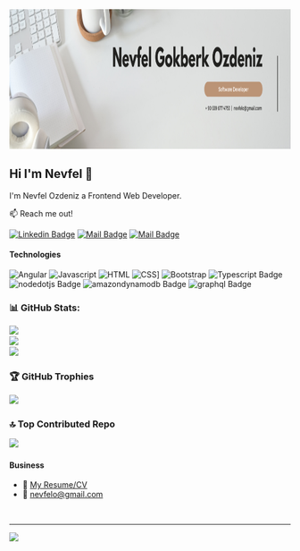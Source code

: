 <img src="https://raw.githubusercontent.com/nevfelozdeniz/nevfelozdeniz/main/github-banner.png" width="1200" height="250" />

## Hi I'm Nevfel 👋

I'm Nevfel Ozdeniz a Frontend Web Developer.

:mailbox: Reach me out!

[![Linkedin Badge](https://img.shields.io/badge/-NevfelGokberkOzdeniz-0e76a8?style=flat&labelColor=0e76a8&logo=linkedin&logoColor=white)](https://www.linkedin.com/in/nevfelgokberkozdeniz/) [![Mail Badge](https://img.shields.io/badge/-@nevfelozdeniz-e4405f?style=flat&labelColor=e4405f&logo=instagram&logoColor=white)](https://instagram.com/nozdnz) [![Mail Badge](https://img.shields.io/badge/-nevfelozdeniz-c0392b?style=flat&labelColor=c0392b&logo=gmail&logoColor=white)](mailto:nevfelo@gmail.com)

#### Technologies

<!-- TODO: Make technologies links takes you to repositories -->

![Angular](https://img.shields.io/badge/-Angular-B52E31?style=for-the-badge&logo=angular&logoColor=B52E31) ![Javascript](https://img.shields.io/badge/-Javascript-F0DB4F?style=for-the-badge&logo=javascript&logoColor=F0DB4F) ![HTML](https://img.shields.io/badge/-HTML-FFA500?style=for-the-badge&logo=html5&logoColor=FFA500) ![CSS](https://img.shields.io/badge/-CSS-264de4?style=for-the-badge&logo=css3&logoColor=264de4)] ![Bootstrap](https://img.shields.io/badge/-Bootstrap-563d7c?style=for-the-badge&logo=bootstrap&logoColor=563d7c) ![Typescript Badge](https://img.shields.io/badge/-Typescript-007acc?style=for-the-badge&logo=typescript&logoColor=007acc) ![nodedotjs Badge](https://img.shields.io/badge/-Node.js-3C873A?style=for-the-badge&logo=nodedotjs&logoColor=339933) ![amazondynamodb Badge](https://img.shields.io/badge/-SQL-4053D6?style=for-the-badge&logo=amazondynamodb&logoColor=4053D6) ![graphql Badge](https://img.shields.io/badge/-GraphQL-E10098?style=for-the-badge&logo=graphql&logoColor=#10098)



  ### 📊 GitHub Stats:
  ![](https://github-readme-stats.vercel.app/api?username=nevfelozdeniz&theme=dark&hide_border=false&include_all_commits=true&count_private=true)</br>
  ![](https://github-readme-streak-stats.herokuapp.com/?user=nevfelozdeniz&theme=dark&hide_border=false) <br/>
  ![](https://github-readme-stats.vercel.app/api/top-langs/?username=nevfelozdeniz&theme=dark&hide_border=false&include_all_commits=true&count_private=true&layout=compact)





### 🏆 GitHub Trophies
![](https://github-profile-trophy.vercel.app/?username=nevfelozdeniz&theme=radical&no-frame=true&no-bg=false&margin-w=4)

### 🔝 Top Contributed Repo
![](https://github-contributor-stats.vercel.app/api?username=nevfelozdeniz&limit=5&theme=dark&combine_all_yearly_contributions=true)
</br>
#### Business
- :paperclip: [My Resume/CV](https://www.kariyer.net/ozgecmis/nevfelgokberkozdeniz?o=c15o )
- :email: nevfelo@gmail.com

</br>

---
[![](https://visitor-badge.laobi.icu/badge?page_id=nevfelozdeniz.nevfelozdeniz)](#)
